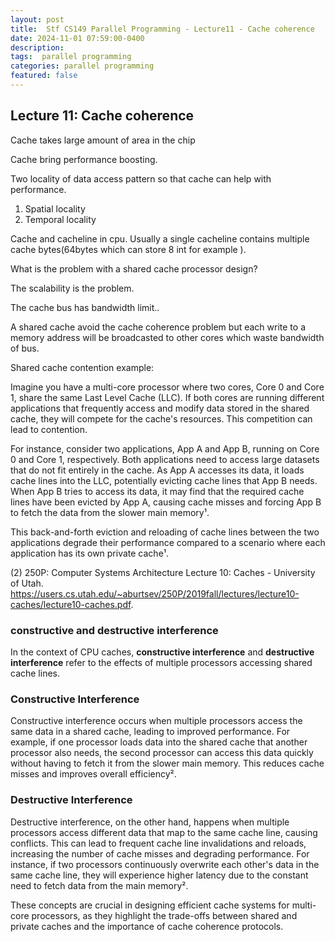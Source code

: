 ```yaml
---
layout: post
title:  Stf CS149 Parallel Programming - Lecture11 - Cache coherence
date: 2024-11-01 07:59:00-0400
description:  
tags:  parallel programming  
categories: parallel programming
featured: false
---
```



## Lecture 11: Cache coherence


Cache takes large amount of area in the chip

Cache bring performance boosting.

Two locality of data access pattern so that cache can help with 
performance.
1. Spatial locality
2. Temporal locality

Cache and cacheline in cpu.
Usually a single cacheline contains multiple
cache bytes(64bytes which can store 8 int for example ).

What is the problem with a shared cache processor design?

The scalability is the problem.

The cache bus has bandwidth limit..

A shared cache avoid the cache coherence problem but each write to a 
memory address will be broadcasted to other cores which waste bandwidth of bus.

Shared cache contention example:

Imagine you have a multi-core processor where two cores, Core 0 and Core 1, share the same Last Level Cache (LLC). If both cores are running different applications that frequently access and modify data stored in the shared cache, they will compete for the cache's resources. This competition can lead to contention.

For instance, consider two applications, App A and App B, running on Core 0 and Core 1, respectively. Both applications need to access large datasets that do not fit entirely in the cache. As App A accesses its data, it loads cache lines into the LLC, potentially evicting cache lines that App B needs. When App B tries to access its data, it may find that the required cache lines have been evicted by App A, causing cache misses and forcing App B to fetch the data from the slower main memory¹.

This back-and-forth eviction and reloading of cache lines between the two applications degrade their performance compared to a scenario where each application has its own private cache¹.


(2) 250P: Computer Systems Architecture Lecture 10: Caches - University of Utah. https://users.cs.utah.edu/~aburtsev/250P/2019fall/lectures/lecture10-caches/lecture10-caches.pdf.


### constructive and destructive interference
In the context of CPU caches, **constructive interference** and **destructive interference** refer to the effects of multiple processors accessing shared cache lines.

### Constructive Interference
Constructive interference occurs when multiple processors access the same data in a shared cache, leading to improved performance. For example, if one processor loads data into the shared cache that another processor also needs, the second processor can access this data quickly without having to fetch it from the slower main memory. This reduces cache misses and improves overall efficiency².

### Destructive Interference
Destructive interference, on the other hand, happens when multiple processors access different data that map to the same cache line, causing conflicts. This can lead to frequent cache line invalidations and reloads, increasing the number of cache misses and degrading performance. For instance, if two processors continuously overwrite each other's data in the same cache line, they will experience higher latency due to the constant need to fetch data from the main memory².

These concepts are crucial in designing efficient cache systems for multi-core processors, as they highlight the trade-offs between shared and private caches and the importance of cache coherence protocols.



